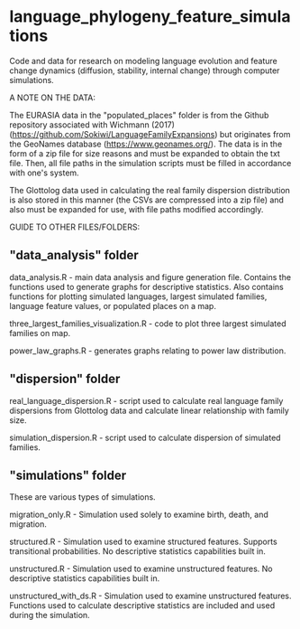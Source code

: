 # language_phylogeny_feature_simulations

Code and data for research on modeling language evolution and feature change dynamics (diffusion, stability, internal change) through computer simulations.

A NOTE ON THE DATA:

The EURASIA data in the "populated_places" folder is from the Github repository associated with Wichmann (2017) (https://github.com/Sokiwi/LanguageFamilyExpansions) but originates from the GeoNames database (https://www.geonames.org/). The data is in the form of a zip file for size reasons and must be expanded to obtain the txt file. Then, all file paths in the simulation scripts must be filled in accordance with one's system. 

The Glottolog data used in calculating the real family dispersion distribution is also stored in this manner (the CSVs are compressed into a zip file) and also must be expanded for use, with file paths modified accordingly.

GUIDE TO OTHER FILES/FOLDERS:

"data_analysis" folder
----------------------
data_analysis.R - main data analysis and figure generation file. Contains the functions used to generate graphs for descriptive statistics. Also contains functions for plotting simulated languages, largest simulated families, language feature values, or populated places on a map.

three_largest_families_visualization.R - code to plot three largest simulated families on map.

power_law_graphs.R - generates graphs relating to power law distribution.


"dispersion" folder
-------------------
real_language_dispersion.R - script used to calculate real language family dispersions from Glottolog data and calculate linear relationship with family size.

simulation_dispersion.R - script used to calculate dispersion of simulated families.  


"simulations" folder
--------------------
These are various types of simulations.

migration_only.R - Simulation used solely to examine birth, death, and migration.

structured.R - Simulation used to examine structured features. Supports transitional probabilities. No descriptive statistics capabilities built in.

unstructured.R - Simulation used to examine unstructured features. No descriptive statistics capabilities built in.

unstructured_with_ds.R - Simulation used to examine unstructured features. Functions used to calculate descriptive statistics are included and used during the simulation.
